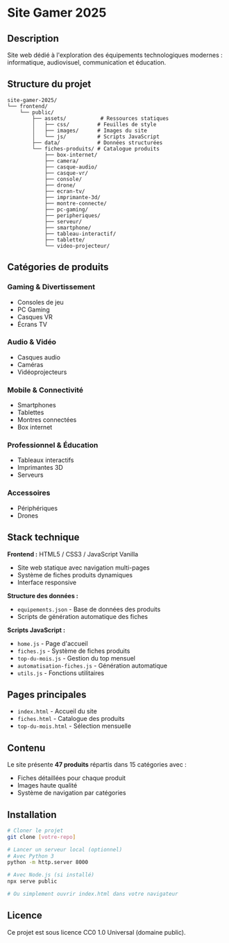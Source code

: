 # Site Gamer 2025

## Description

Site web dédié à l'exploration des équipements technologiques modernes : informatique, audiovisuel, communication et éducation.

## Structure du projet

```texte
site-gamer-2025/
└── frontend/
    └── public/
        ├── assets/           # Ressources statiques
        │   ├── css/         # Feuilles de style
        │   ├── images/      # Images du site
        │   └── js/          # Scripts JavaScript
        ├── data/            # Données structurées
        └── fiches-produits/ # Catalogue produits
            ├── box-internet/
            ├── camera/
            ├── casque-audio/
            ├── casque-vr/
            ├── console/
            ├── drone/
            ├── ecran-tv/
            ├── imprimante-3d/
            ├── montre-connecte/
            ├── pc-gaming/
            ├── peripheriques/
            ├── serveur/
            ├── smartphone/
            ├── tableau-interactif/
            ├── tablette/
            └── video-projecteur/
```

## Catégories de produits

### Gaming & Divertissement

- Consoles de jeu
- PC Gaming
- Casques VR
- Écrans TV

### Audio & Vidéo

- Casques audio
- Caméras
- Vidéoprojecteurs

### Mobile & Connectivité

- Smartphones
- Tablettes
- Montres connectées
- Box internet

### Professionnel & Éducation

- Tableaux interactifs
- Imprimantes 3D
- Serveurs

### Accessoires

- Périphériques
- Drones

## Stack technique

**Frontend :** HTML5 / CSS3 / JavaScript Vanilla

- Site web statique avec navigation multi-pages
- Système de fiches produits dynamiques
- Interface responsive

**Structure des données :**

- `equipements.json` - Base de données des produits
- Scripts de génération automatique des fiches

**Scripts JavaScript :**

- `home.js` - Page d'accueil
- `fiches.js` - Système de fiches produits
- `top-du-mois.js` - Gestion du top mensuel
- `automatisation-fiches.js` - Génération automatique
- `utils.js` - Fonctions utilitaires

## Pages principales

- `index.html` - Accueil du site
- `fiches.html` - Catalogue des produits
- `top-du-mois.html` - Sélection mensuelle

## Contenu

Le site présente **47 produits** répartis dans 15 catégories avec :

- Fiches détaillées pour chaque produit
- Images haute qualité
- Système de navigation par catégories

## Installation

```bash
# Cloner le projet
git clone [votre-repo]

# Lancer un serveur local (optionnel)
# Avec Python 3
python -m http.server 8000

# Avec Node.js (si installé)
npx serve public

# Ou simplement ouvrir index.html dans votre navigateur
```

## Licence

Ce projet est sous licence CC0 1.0 Universal (domaine public).
